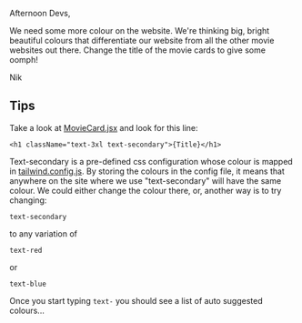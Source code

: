 Afternoon Devs,

We need some more colour on the website. We're thinking big, bright beautiful colours that differentiate our website from 
all the other movie websites out there. Change the title of the movie cards to give some oomph!

Nik


## Tips

Take a look at [MovieCard.jsx](../src/components/MovieCard.jsx) and look for this line:

`<h1 className="text-3xl text-secondary">{Title}</h1>`

Text-secondary is a pre-defined css configuration whose colour is mapped in [tailwind.config.js](../tailwind.config.js). By storing the colours
in the config file, it means that anywhere on the site where we use "text-secondary" will have the same colour. We could
either change the colour there, or, another way is to try changing:

`text-secondary`

to any variation of

`text-red`

or

`text-blue`

Once you start typing `text-` you should see a list of auto suggested colours...
